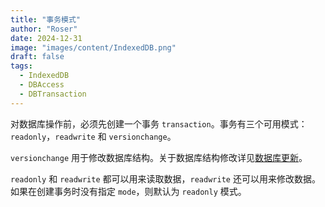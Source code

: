 ```yaml
---
title: "事务模式"
author: "Roser"
date: 2024-12-31
image: "images/content/IndexedDB.png"
draft: false
tags:
  - IndexedDB
  - DBAccess
  - DBTransaction
---
```

对数据库操作前，必须先创建一个事务 `transaction`。事务有三个可用模式：`readonly`，`readwrite` 和 `versionchange`。

`versionchange` 用于修改数据库结构。关于数据库结构修改详见[数据库更新](../创建与打开数据库)。

`readonly` 和 `readwrite` 都可以用来读取数据，`readwrite` 还可以用来修改数据。如果在创建事务时没有指定 `mode`，则默认为 `readonly` 模式。